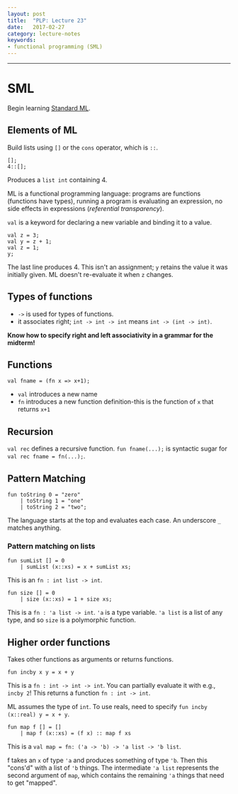 ```yaml
---
layout: post
title:  "PLP: Lecture 23"
date:   2017-02-27
category: lecture-notes
keywords:
- functional programming (SML)
---
```

---
# SML

Begin learning [Standard ML](http://www.smlnj.org/sml.html).

## Elements of ML

Build lists using `[]` or the `cons` operator, which is `::`. 

```
[];
4::[];
```

Produces a `list int` containing 4. 

ML is a functional programming language: programs are functions (functions have types), running a program is evaluating an expression, no side effects in expressions (*referential transparency*).

`val` is a keyword for declaring a new variable and binding it to a value. 

```
val z = 3;
val y = z + 1;
val z = 1;
y; 
```
The last line produces 4. This isn't an assignment; `y` retains the value it was initially given. ML doesn't re-evaluate it when `z` changes.

## Types of functions 

* `->` is used for types of functions.
* it associates right; `int -> int -> int` means `int -> (int -> int)`.

**Know how to specify right and left associativity in a grammar for the midterm!**

## Functions

`val fname = (fn x => x+1);`

* `val` introduces a new name
* `fn` introduces a new function definition-this is the function of `x` that returns `x+1`

## Recursion

`val rec` defines a recursive function. `fun fname(...);` is syntactic sugar for `val rec fname = fn(...);`.

## Pattern Matching

```
fun toString 0 = "zero"
    | toString 1 = "one"
    | toString 2 = "two";
```
The language starts at the top and evaluates each case. An underscore `_` matches anything.

### Pattern matching on lists

```
fun sumList [] = 0
    | sumList (x::xs) = x + sumList xs;
```
This is an `fn : int list -> int`.

```
fun size [] = 0
    | size (x::xs) = 1 + size xs;
```
This is a  `fn : 'a list -> int`.
`'a` is a type variable. `'a list` is a list of any type, and so `size` is a polymorphic function.

## Higher order functions

Takes other functions as arguments or returns functions. 

```
fun incby x y = x + y
```
This is a `fn : int -> int -> int`. 
You can partially evaluate it with e.g., `incby 2`! This returns a function `fn : int -> int`. 

ML assumes the type of `int`. To use reals, need to specify `fun incby (x::real) y = x + y`.

```
fun map f [] = []
    | map f (x::xs) = (f x) :: map f xs
```
This is a `val map = fn: ('a -> 'b) -> 'a list -> 'b list`.

f takes an `x` of type `'a` and produces something of type `'b`. Then this "cons'd" with a list of `'b` things. The intermediate `'a list` represents the second argument of `map`, which contains the remaining `'a` things that need to get "mapped".